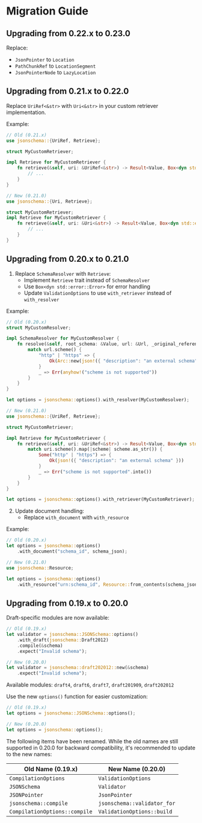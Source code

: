 # Migration Guide

## Upgrading from 0.22.x to 0.23.0

Replace:

 - `JsonPointer` to `Location`
 - `PathChunkRef` to `LocationSegment`
 - `JsonPointerNode` to `LazyLocation`

## Upgrading from 0.21.x to 0.22.0

Replace `UriRef<&str>` with `Uri<&str>` in your custom retriever implementation.

Example:

```rust
// Old (0.21.x)
use jsonschema::{UriRef, Retrieve};

struct MyCustomRetriever;

impl Retrieve for MyCustomRetriever {
    fn retrieve(&self, uri: &UriRef<&str>) -> Result<Value, Box<dyn std::error::Error + Send + Sync>> {
        // ...
    }
}

// New (0.21.0)
use jsonschema::{Uri, Retrieve};

struct MyCustomRetriever;
impl Retrieve for MyCustomRetriever {
    fn retrieve(&self, uri: &Uri<&str>) -> Result<Value, Box<dyn std::error::Error + Send + Sync>> {
        // ...
    }
}
```

## Upgrading from 0.20.x to 0.21.0

1. Replace `SchemaResolver` with `Retrieve`:
   - Implement `Retrieve` trait instead of `SchemaResolver`
   - Use `Box<dyn std::error::Error>` for error handling
   - Update `ValidationOptions` to use `with_retriever` instead of `with_resolver`

Example:

```rust
// Old (0.20.x)
struct MyCustomResolver;

impl SchemaResolver for MyCustomResolver {
    fn resolve(&self, root_schema: &Value, url: &Url, _original_reference: &str) -> Result<Arc<Value>, SchemaResolverError> {
        match url.scheme() {
            "http" | "https" => {
                Ok(Arc::new(json!({ "description": "an external schema" })))
            }
            _ => Err(anyhow!("scheme is not supported"))
        }
    }
}

let options = jsonschema::options().with_resolver(MyCustomResolver);

// New (0.21.0)
use jsonschema::{UriRef, Retrieve};

struct MyCustomRetriever;

impl Retrieve for MyCustomRetriever {
    fn retrieve(&self, uri: &UriRef<&str>) -> Result<Value, Box<dyn std::error::Error + Send + Sync>> {
        match uri.scheme().map(|scheme| scheme.as_str()) {
            Some("http" | "https") => {
                Ok(json!({ "description": "an external schema" }))
            }
            _ => Err("scheme is not supported".into())
        }
    }
}

let options = jsonschema::options().with_retriever(MyCustomRetriever);
```

2. Update document handling:
   - Replace `with_document` with `with_resource`

Example:

```rust
// Old (0.20.x)
let options = jsonschema::options()
    .with_document("schema_id", schema_json);

// New (0.21.0)
use jsonschema::Resource;

let options = jsonschema::options()
    .with_resource("urn:schema_id", Resource::from_contents(schema_json)?);
```


## Upgrading from 0.19.x to 0.20.0

Draft-specific modules are now available:

   ```rust
   // Old (0.19.x)
   let validator = jsonschema::JSONSchema::options()
       .with_draft(jsonschema::Draft2012)
       .compile(&schema)
       .expect("Invalid schema");

   // New (0.20.0)
   let validator = jsonschema::draft202012::new(&schema)
       .expect("Invalid schema");
   ```

   Available modules: `draft4`, `draft6`, `draft7`, `draft201909`, `draft202012`

Use the new `options()` function for easier customization:

   ```rust
   // Old (0.19.x)
   let options = jsonschema::JSONSchema::options();

   // New (0.20.0)
   let options = jsonschema::options();
   ```

The following items have been renamed. While the old names are still supported in 0.20.0 for backward compatibility, it's recommended to update to the new names:

| Old Name (0.19.x) | New Name (0.20.0) |
|-------------------|-------------------|
| `CompilationOptions` | `ValidationOptions` |
| `JSONSchema` | `Validator` |
| `JSONPointer` | `JsonPointer` |
| `jsonschema::compile` | `jsonschema::validator_for` |
| `CompilationOptions::compile` | `ValidationOptions::build` |

